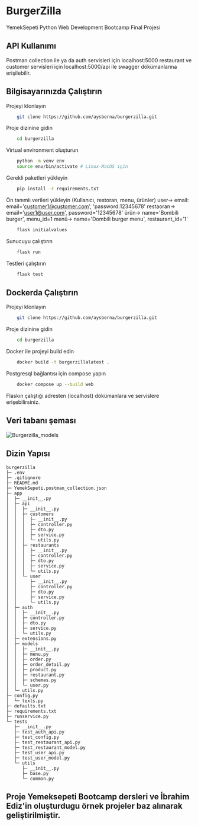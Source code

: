 # BurgerZilla

YemekSepeti Python Web Development Bootcamp Final Projesi

## API Kullanımı

Postman collection ile ya da 
auth servisleri için localhost:5000
restaurant ve customer servisleri için localhost:5000/api ile swagger dökümanlarına erişilebilir.

  
## Bilgisayarınızda Çalıştırın

Projeyi klonlayın

```bash
    git clone https://github.com/aysberna/burgerzilla.git
```

Proje dizinine gidin

```bash
    cd burgerzilla
```

Virtual environment oluşturun

```bash
    python -m venv env
    source env/bin/activate # Linux-MacOS için
```
Gerekli paketleri yükleyin

```bash
    pip install -r requirements.txt
```

Ön tanımlı verileri yükleyin (Kullanıcı, restoran, menu, ürünler)
user-> email: email='customer1@customer.com', 'password:12345678'
restaoran-> email='user1@user.com', password='12345678'
ürün-> name='Bombili burger', menu_id=1
menü-> name='Dombili burger menu', restaurant_id='1'

```bash
    flask initialvalues
```

Sunucuyu çalıştırın

```bash
    flask run
```

Testleri çalıştırın

```bash
    flask test
```


## Dockerda Çalıştırın

Projeyi klonlayın

```bash
    git clone https://github.com/aysberna/burgerzilla.git
```

Proje dizinine gidin

```bash
    cd burgerzilla
```

Docker ile projeyi build edin

```bash
    docker build -t burgerzillalatest .
```

Postgresql bağlantısı için compose yapın

```bash
    docker compose up --build web
```

Flaskın çalıştığı adresten (localhost) dökümanlara ve servislere erişebilirsiniz.

## Veri tabanı şeması

![Burgerzilla_models](https://user-images.githubusercontent.com/4121960/153591356-b0bf3db6-35c2-46b2-b4c8-9733ee1e3f92.png)

  
## Dizin Yapısı

```
burgerzilla
├─ .env
├─ .gitignore
├─ README.md
├─ YemekSepeti.postman_collection.json
├─ app
│  ├─ __init__.py
│  ├─ api
│  │  ├─ __init__.py
│  │  ├─ customers
│  │  │  ├─ __init__.py
│  │  │  ├─ controller.py
│  │  │  ├─ dto.py
│  │  │  ├─ service.py
│  │  │  └─ utils.py
│  │  ├─ restaurants
│  │  │  ├─ __init__.py
│  │  │  ├─ controller.py
│  │  │  ├─ dto.py
│  │  │  ├─ service.py
│  │  │  └─ utils.py
│  │  └─ user
│  │     ├─ __init__.py
│  │     ├─ controller.py
│  │     ├─ dto.py
│  │     ├─ service.py
│  │     └─ utils.py
│  ├─ auth
│  │  ├─ __init__.py
│  │  ├─ controller.py
│  │  ├─ dto.py
│  │  ├─ service.py
│  │  └─ utils.py
│  ├─ extensions.py
│  ├─ models
│  │  ├─ __init__.py
│  │  ├─ menu.py
│  │  ├─ order.py
│  │  ├─ order_detail.py
│  │  ├─ product.py
│  │  ├─ restaurant.py
│  │  ├─ schemas.py
│  │  └─ user.py
│  └─ utils.py
├─ config.py
│  └─ texts.py
├─ defaults.txt
├─ requirements.txt
├─ runservice.py
└─ tests
   ├─ __init__.py
   ├─ test_auth_api.py
   ├─ test_config.py
   ├─ test_restaurant_api.py
   ├─ test_restaurant_model.py
   ├─ test_user_api.py
   ├─ test_user_model.py
   └─ utils
      ├─ __init__.py
      ├─ base.py
      └─ common.py

```
  
  
 ## Proje Yemeksepeti Bootcamp dersleri ve İbrahim Ediz'in oluşturdugu örnek projeler baz alınarak geliştirilmiştir.
